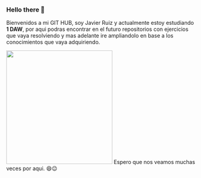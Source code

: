 ### Hello there 👋

Bienvenidos a mi GIT HUB, soy Javier Ruiz y actualmente estoy estudiando **1 DAW**, por aqui podras encontrar en el futuro repositorios con ejercicios que vaya resolviendo y mas adelante ire ampliandolo en base a los conocimientos que vaya adquiriendo.

<img src="https://github.com/javi97ruiz/javi97ruiz/assets/146001480/94af2f3a-ef62-41fa-bd42-3f6aaaa036d5" width="280" height="300">
Espero que nos veamos muchas veces por aqui. 😄😉
